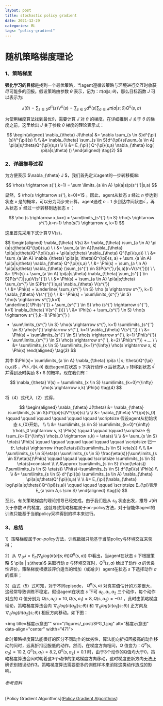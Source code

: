 ```yaml
---
layout: post
title: stochastic policy gradient
date: 2021-12-29
categories: RL
tags: "policy-gradient" 
---
```



# 随机策略梯度理论

### 1、策略梯度

**强化学习的目标**是找到一个最优策略，当agent遵循该策略与环境进行交互时收获尽可能多的回报。假设策略由参数 $\theta$ 表示，记为：$\pi(a \| s;\theta)$，那么目标函数 $J$ 可以表示为:

$$
J(\theta)=\sum_{s \in S}d^{\pi}(s)V^{\pi}(s)=\sum_{s \in S}d^{\pi}(s)\sum_{a \in A}\pi(a |s;\theta)Q^{\pi}(s,a) \tag{1}
$$

为使用梯度算法找到最优$\theta$，需要计算 $J$ 对 $\theta$ 的梯度。在详细推到 $J$ 关于 $\theta$ 的梯度之前，这里给出 $J$ 关于参数 $\theta$ 梯度的理论表示式：

$$
\begin{aligned} 
\nabla_{\theta} J(\theta) &= \nabla \sum_{s \in S}d^{\pi}(s)V^{\pi}(s) 
\\ 
\\ 
&= \nabla_{\theta} \sum_{s \in S}d^{\pi}(s)\sum_{a \in A} \pi(a|s;\theta)Q^{\pi}(s,a)
\\ 
\\ 
 &= E_{\pi}( Q^{\pi}(s,a) \nabla_{\theta} log( \pi(a|s;\theta) ))  
\end{aligned}
\tag{2}
$$

### 2、详细推导过程

为方便表示 $\nabla_{\theta} J $，我们首先定义agent的一步转移概率:

$$
\rho(s \rightarrow s{'},k=1) = \sum \limits_{a \in A} \pi(a|s)p(s^{'}|s,a)
$$

显然，$ \rho(s \rightarrow s{'}, k=0)=1$ 。因此，agent从状态 $s$ 经过 $n$ 步达到状态 $x$ 是的概率，可以分为两步来计算，agent通过 $n-1$ 步到达中间状态$s^{'}$，再从状态 $s^{'}$ 经过一步转移到达状态 $x$ ：

$$
\rho (s \rightarrow x,k=n) = \sum\limits_{s^{'} \in S} \rho(s \rightarrow s^{'},k=n-1) \rho(s{'} \rightarrow x, k=1)
$$

这里首先采用下式计算$\nabla V(s)$，

$$
\begin{aligned}
\nabla_{\theta} V(s) &= \nabla_{\theta} \sum_{a \in A} \pi (a|s;\theta)Q^{\pi}(s,a)
\\
\\ &= \sum_{a \in A}(\nabla_{\theta} \pi(a|s;\theta)Q^{\pi}(s,a) + \pi(a|s;\theta) \nabla_{\theta} Q^{\pi}(s,a))
\\
\\ &= \sum_{a \in A} \nabla_{\theta} \pi(a|s; \theta)Q^{\pi}(s, a) + \sum_{a \in A} \pi(a|s;\theta) \nabla_{\theta} Q^{\pi}(s,a)
\\
\\ &= \Phi(s) + \sum_{a \in A} \pi(a|s;\theta) \nabla_{\theta} (\sum_{s^{'} \in S}P(s^{'},r|s,a)(r+V(s^{'})))
\\
\\ &= \Phi(s) + \sum_{a \in A} \pi(a|s;\theta) \nabla_{\theta} \sum_{s^{'} \in S}P(s^{'}|s,a)V(s^{'})
\\
\\ &= \Phi(s) + \sum_{a \in A} \pi(a|s;\theta) \sum_{s^{'} \in S}P(s^{'}|s,a) \nabla_{\theta} V(s^{'})  
\\
\\ &= \Phi(s) + \underline{ \sum_{s^{'} \in S} \rho (s \rightarrow s^{'}, k=1) \nabla_{\theta} V(s^{'})}
\\
\\ &= \Phi(s) + \sum\limits_{s^{'} \in S}    
\rho(s \rightarrow s^{'},k=1)   
\underline{(     \Phi(s^{'}) +   \sum_{s^{''} \in S} \rho (s^{'} \rightarrow s^{''}, k=1) \nabla_{\theta} V(s^{''}))}
\\
\\ &= \Phi(s) + \sum_{s^{'} \in S} \rho(s \rightarrow s^{'},k=1) \Phi(s^{'} )
+ \sum\limits_{s^{'} \in S} \rho(s \rightarrow s^{'}, k=1) 
\sum\limits_{s^{''} \in S} \rho(s^{'} \rightarrow s^{''}, k=1) \nabla_{\theta} V(s^{''})
\\
\\ &= \Phi(s) + \sum\limits_{s^{'} \in S} \rho(s \rightarrow s^{'}, k=1) \Phi(s^{'})
+ \sum\limits_{s^{''} \in S} \rho(s \rightarrow s^{''}, k=2) \Phi(s^{''}) +....
\\
\\ &= \sum\limits_{x \in S} \sum\limits_{k=1}^{\infty} \rho(s \rightarrow x, k) \Phi(x)
\end{aligned}
\tag{3}
$$

其中 $\Phi(s)= \sum\limits_{a \in A} \nabla_{\theta} \pi(a \| s; \theta)Q^{\pi}(s,a)$  ，$P(s^{'},r \| s,a)$ 表示agent在状态 $s$ 下执行动作 $a$ 后状态从 $s$ 转移到状态 $s^{'}$ 并得到及时奖励 $ r $ 的概率。现在我们有：

$$
\nabla_{\theta} V(s) = \sum\limits_{x \in S} \sum\limits_{k=0}^{\infty} \rho(s \rightarrow x,k) \Phi(x) 
\tag{4}
$$

将（4）式代入（2）式得，

$$
\begin{aligned}
\nabla_{\theta} J(\theta) &= \nabla_{\theta} \sum\limits_{s \in S}d^{\pi}(s)V^{\pi}(s) 
\\
\\ &= \nabla_{\theta} V^{\pi}(s_0)
\qquad \qquad \qquad \qquad \qquad \qquad \scriptsize 假设agent从初始状态 s_{0}开始。
\\
\\ &= \sum\limits_{s \in S} \sum\limits_{k=0}^{\infty} \rho(s_0 \rightarrow s, k) \Phi(s) 
\qquad \qquad \qquad \scriptsize 令\sum_{k=0}^{\infty} \rho(s_0 \rightarrow s,k) = \eta(s)
\\
\\ &= \sum_{s \in S} \eta(s) \Phi(s)
\qquad \qquad \qquad \quad \qquad \qquad \scriptsize 归一化 \eta(s) \rightarrow \frac{\eta(s)}{\sum\limits_{s \in S} \eta(s)}
\\
\\ &= \sum\limits_{s \in S}\eta(s) \sum\limits_{s \in S} \frac{\eta(s)}{\sum\limits_{s \in S}\eta(s)}\Phi(s)
\qquad \qquad \qquad \scriptsize \sum\limits_{s \in S} \eta(s)=constant
\\
\\ &\approx \sum\limits_{s \in S} \frac{\eta(s)}{\sum\limits_{s \in S} \eta(s)} \Phi(s)=\sum\limits_{s \in S} d^{\pi}(s) \Phi(s)
\\
\\ &= \sum\limits_{s \in S} d^{\pi}(s) \sum\limits_{a \in A} \nabla_{\theta} \pi(a|s;\theta)Q^{\pi}(s,a)
\\
\\ &= E_{\pi}(\nabla_{\theta} log(\pi(a|s;\theta))Q^{\pi}(s,a))
\qquad \qquad \qquad \scriptsize E_{\pi}表示 E_{a \sim A,s \sim S}
\end{aligned}
\tag{5}
$$

至此，有关策略梯度的理论推导已经完成。由于我们是从 $s_0$ 状态出发，推导 $J(\theta)$ 关于参数 $\theta$ 的梯度，这就导致策略梯度属于on-policy方法，对于智能体agent的训练只能基于当前policy采样得到的样本来进行。

### 3、总结

1）策略梯度属于*on-policy*方法，训练数据只能基于当前policy与环境交互来获得；

2）从 $\nabla_{\theta} J = E_{\pi}( \nabla_{\theta}log(\pi(a \| s;\theta))Q^{\pi}(s,a))$ 中看出，当agent在状态 $s$ 下根据策略 $ \pi(a \| s;\theta)$ 采取行动 $a$ 与环境交互时，$Q^{\pi}(s,a)$ 给出了动作 $a$ 的优良性评价，策略梯度根据该评价适当的增加（或减少）agent在状态 $s$ 下选择动作 $a$ 的概率；

3）由式（5）式可知，对于不同episode， $Q^{\pi}(s,a)$ 对真实值估计的方差很大，这经常导致训练不稳定。假设agent在状态 $s$ 下可 $a_0, a_1, a_2$ 三个动作，每个动作对应的 $Q$ 值分别为 $Q(s,a_0)=10, Q(s,a_1)=8, Q(s,a_2)=-0.1$ ，此时由策略梯度理论，策略梯度算法会向 $\nabla_{\theta}log(\pi(a_0 \| s;\theta))$ 和 $\nabla_{\theta}log(\pi(a_1 \| s;\theta))$ 正方向及 $\nabla_{\theta}log(\pi(a_2 \| s;\theta))$ 相反方向移动。如下图：

<img title=梯度示意图"" src="/figures/_post/SPG_1.jpg" alt="梯度示意图" data-align="center" width="471">

此时策略梯度算法能很好的区分不同动作的优劣性，算法能向折扣回报高的动作移动的同时，远离折扣回报低的动作。然而，在梯度方向相同，$Q$ 值变为：$Q^{\pi}(s,a_0)=10.2,Q^{\pi}(s,a_1)=8.2,Q^{\pi}(s,a_2)=0.1$ 时，由于3个动作的Q值均大于0，策略梯度算法会同时朝着这3个动作的策略梯度方向移动，这时梯度更新方向无法正确识别错误动作3。策略梯度算法需要更多的训练样本来消除这类动作造成的影响。

###### 参考资料

[Policy Gradient Algorithms]([Policy Gradient Algorithms](https://lilianweng.github.io/lil-log/2018/04/08/policy-gradient-algorithms.html#actor-critic))
